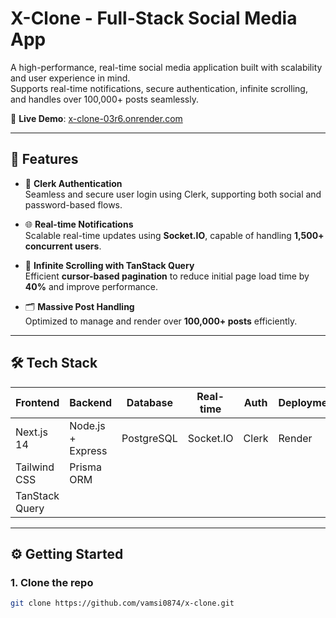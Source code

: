 #  X-Clone - Full-Stack Social Media App

A high-performance, real-time social media application built with scalability and user experience in mind.  
Supports real-time notifications, secure authentication, infinite scrolling, and handles over 100,000+ posts seamlessly.

🔗 **Live Demo**: [x-clone-03r6.onrender.com](https://x-clone-03r6.onrender.com/)

---

## 🚀 Features

- 🔐 **Clerk Authentication**  
  Seamless and secure user login using Clerk, supporting both social and password-based flows.

- 🌐 **Real-time Notifications**  
  Scalable real-time updates using **Socket.IO**, capable of handling **1,500+ concurrent users**.

- 📜 **Infinite Scrolling with TanStack Query**  
  Efficient **cursor-based pagination** to reduce initial page load time by **40%** and improve performance.

- 🗂️ **Massive Post Handling**  
  Optimized to manage and render over **100,000+ posts** efficiently.

---

## 🛠️ Tech Stack

| Frontend         | Backend             | Database       | Real-time       | Auth        | Deployment       |
|------------------|---------------------|----------------|------------------|-------------|------------------|
| Next.js 14       | Node.js + Express    | PostgreSQL     | Socket.IO        | Clerk       | Render           |
| Tailwind CSS     | Prisma ORM           |                |                  |             |                  |
| TanStack Query   |                     |                |                  |             |                  |

---

## ⚙️ Getting Started

### 1. Clone the repo

```bash
git clone https://github.com/vamsi0874/x-clone.git
```
